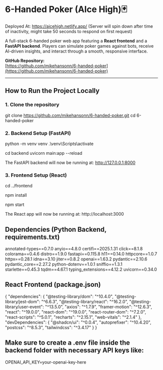 # 6-Handed Poker (AIce High)🃏
Deployed At: https://aicehigh.netlify.app/ (Server will spin down after time of inactivity, might take 50 seconds to respond on first request)

A full-stack 6-handed poker web app featuring a **React frontend** and a **FastAPI backend**. Players can simulate poker games against bots, receive AI-driven insights, and interact through a smooth, responsive interface.

**GitHub Repository:**  
[https://github.com/mikehansonn/6-handed-poker](https://github.com/mikehansonn/6-handed-poker)

---

## How to Run the Project Locally

### 1. Clone the repository
git clone https://github.com/mikehansonn/6-handed-poker.git
cd 6-handed-poker

### 2. Backend Setup (FastAPI)
python -m venv venv
.\venv\Scripts\activate

cd backend
uvicorn main:app --reload

The FastAPI backend will now be running at:  http://127.0.0.1:8000

### 3. Frontend Setup (React) 

cd ../frontend

npm install

npm start

The React app will now be running at: http://localhost:3000
## Dependencies  (Python Backend, requirements.txt)

annotated-types==0.7.0
anyio==4.8.0
certifi==2025.1.31
click==8.1.8
colorama==0.4.6
distro==1.9.0
fastapi==0.115.8
h11==0.14.0
httpcore==1.0.7
httpx==0.28.1
idna==3.10
jiter==0.8.2
openai==1.63.2
pydantic==2.10.6
pydantic_core==2.27.2
python-dotenv==1.0.1
sniffio==1.3.1
starlette==0.45.3
tqdm==4.67.1
typing_extensions==4.12.2
uvicorn==0.34.0

## React Frontend (package.json) 

{
  "dependencies": {
    "@testing-library/dom": "^10.4.0",
    "@testing-library/jest-dom": "^6.6.3",
    "@testing-library/react": "^16.2.0",
    "@testing-library/user-event": "^13.5.0",
    "axios": "^1.7.9",
    "framer-motion": "^12.6.3",
    "react": "^19.0.0",
    "react-dom": "^19.0.0",
    "react-router-dom": "^7.2.0",
    "react-scripts": "^5.0.1",
    "recharts": "^2.15.1",
    "web-vitals": "^2.1.4"
  },
  "devDependencies": {
    "@shadcn/ui": "^0.0.4",
    "autoprefixer": "^10.4.20",
    "postcss": "^8.5.3",
    "tailwindcss": "^3.4.17"
  }
}


## Make sure to create a .env file inside the backend folder with necessary API keys like: 

OPENAI_API_KEY=your-openai-key-here
